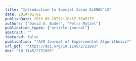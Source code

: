 ```yaml
---
title: "Introduction to Special Issue ALENEX'12"
date: 2014-01-01
publishDate: 2019-09-10T12:18:37.354917Z
authors: ["David A. Bader", "Petra Mutzel"]
publication_types: ["article-journal"]
abstract: ""
featured: false
publication: "*ACM Journal of Experimental Algorithmics*"
url_pdf: "https://doi.org/10.1145/2721893"
doi: "10.1145/2721893"
---
```


